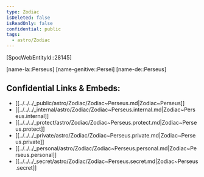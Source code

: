```yaml
---
type: Zodiac
isDeleted: false
isReadOnly: false
confidential: public
tags:
  - astro/Zodiac
---
```


[SpocWebEntityId::28145]



[name-la::Perseus]
[name-genitive::Persei]
[name-de::Perseus]


## Confidential Links & Embeds: 
- [[../../../_public/astro/Zodiac/Zodiac~Perseus.md|Zodiac~Perseus]] 
- [[../../../_internal/astro/Zodiac/Zodiac~Perseus.internal.md|Zodiac~Perseus.internal]] 
- [[../../../_protect/astro/Zodiac/Zodiac~Perseus.protect.md|Zodiac~Perseus.protect]] 
- [[../../../_private/astro/Zodiac/Zodiac~Perseus.private.md|Zodiac~Perseus.private]] 
- [[../../../_personal/astro/Zodiac/Zodiac~Perseus.personal.md|Zodiac~Perseus.personal]] 
- [[../../../_secret/astro/Zodiac/Zodiac~Perseus.secret.md|Zodiac~Perseus.secret]] 
